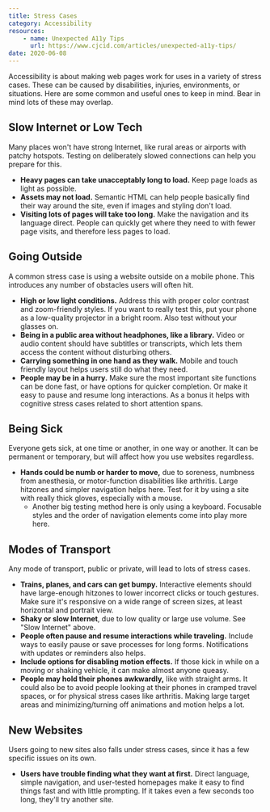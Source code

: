 ```yaml
---
title: Stress Cases
category: Accessibility
resources:
    - name: Unexpected A11y Tips
      url: https://www.cjcid.com/articles/unexpected-a11y-tips/
date: 2020-06-08
---
```


Accessibility is about making web pages work for uses in a variety of stress cases. These can be caused by disabilities, injuries, environments, or situations. Here are some common and useful ones to keep in mind. Bear in mind lots of these may overlap.

## Slow Internet or Low Tech

Many places won't have strong Internet, like rural areas or airports with patchy hotspots. Testing on deliberately slowed connections can help you prepare for this.

* **Heavy pages can take unacceptably long to load.** Keep page loads as light as possible.
* **Assets may not load.** Semantic HTML can help people basically find their way around the site, even if images and styling don't load.
* **Visiting lots of pages will take too long.** Make the navigation and its language direct. People can quickly get where they need to with fewer page visits, and therefore less pages to load.

## Going Outside

A common stress case is using a website outside on a mobile phone. This introduces any number of obstacles users will often hit.

* **High or low light conditions.** Address this with proper color contrast and zoom-friendly styles. If you want to really test this, put your phone as a low-quality projector in a bright room. Also test without your glasses on.
* **Being in a public area without headphones, like a library.** Video or audio content should have subtitles or transcripts, which lets them access the content without disturbing others.
* **Carrying something in one hand as they walk.** Mobile and touch friendly layout helps users still do what they need.
* **People may be in a hurry.** Make sure the most important site functions can be done fast, or have options for quicker completion. Or make it easy to pause and resume long interactions. As a bonus it helps with cognitive stress cases related to short attention spans.

## Being Sick

Everyone gets sick, at one time or another, in one way or another. It can be permanent or temporary, but will affect how you use websites regardless.

* **Hands could be numb or harder to move,** due to soreness, numbness from anesthesia, or motor-function disabilities like arthritis. Large hitzones and simpler navigation helps here. Test for it by using a site with really thick gloves, especially with a mouse.
    * Another big testing method here is only using a keyboard. Focusable styles and the order of navigation elements come into play more here.

## Modes of Transport

Any mode of transport, public or private, will lead to lots of stress cases.

* **Trains, planes, and cars can get bumpy.** Interactive elements should have large-enough hitzones to lower incorrect clicks or touch gestures. Make sure it's responsive on a wide range of screen sizes, at least horizontal and portrait view.
* **Shaky or slow Internet**, due to low quality or large use volume. See "Slow Internet" above.
* **People often pause and resume interactions while traveling.** Include ways to easily pause or save processes for long forms. Notifications with updates or reminders also helps.
* **Include options for disabling motion effects.** If those kick in while on a moving or shaking vehicle, it can make almost anyone queasy.
* **People may hold their phones awkwardly,** like with straight arms. It could also be to avoid people looking at their phones in cramped travel spaces, or for physical stress cases like arthritis. Making large target areas and minimizing/turning off animations and motion helps a lot.

## New Websites

Users going to new sites also falls under stress cases, since it has a few specific issues on its own.

* **Users have trouble finding what they want at first.** Direct language, simple navigation, and user-tested homepages make it easy to find things fast and with little prompting. If it takes even a few seconds too long, they'll try another site.
